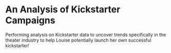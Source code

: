 # An Analysis of Kickstarter Campaigns
Performing analysis on Kickstarter data to uncover trends specifically in the theater industry to help Louise potentially launch her own successful kickstarter!
